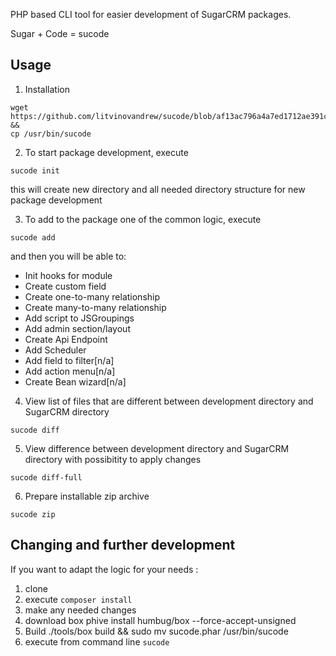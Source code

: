 <p>PHP based CLI tool for easier development of SugarCRM packages.</p> 
<p>Sugar + Code = sucode</p> 

Usage
-----
1. Installation

```properties
wget https://github.com/litvinovandrew/sucode/blob/af13ac796a4a7ed1712ae391c75bd8ea0cf5e67c/build/sucode.phar && 
cp /usr/bin/sucode
```

2. To start package development, execute
```properties
sucode init
```
this will create new directory and  all needed directory structure for new package development

3. To add to the package one of the common logic, execute 
```properties
sucode add
```
and then you will be able to:
- Init hooks for module
- Create custom field
- Create one-to-many relationship
- Create many-to-many relationship
- Add script to JSGroupings
- Add admin section/layout
- Create Api Endpoint
- Add Scheduler
- Add field to filter[n/a]
- Add action menu[n/a]
- Create Bean wizard[n/a]


4. View list of files that are different between development directory and SugarCRM directory
 ```properties
sucode diff
```

5. View difference between development directory and SugarCRM directory with possibitity to apply changes
 ```properties
sucode diff-full
```

6. Prepare installable zip archive 
 ```properties
sucode zip
```

Changing and further development
--------------------------------
If you want to adapt the logic for your needs :
1) clone
2) execute `composer install`
3) make any needed changes
3) download box 
   phive install humbug/box --force-accept-unsigned
4) Build ./tools/box build && sudo mv sucode.phar /usr/bin/sucode
5) execute from command line `sucode` 